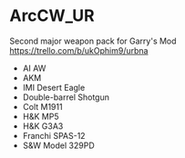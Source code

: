 # ArcCW_UR
Second major weapon pack for Garry's Mod  
https://trello.com/b/ukOphim9/urbna
- AI AW
- AKM
- IMI Desert Eagle
- Double-barrel Shotgun
- Colt M1911
- H&K MP5
- H&K G3A3
- Franchi SPAS-12
- S&W Model 329PD
